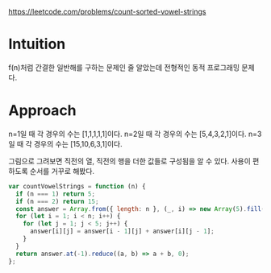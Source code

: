 https://leetcode.com/problems/count-sorted-vowel-strings

# Intuition

f(n)처럼 간결한 일반해를 구하는 문제인 줄 알았는데 전형적인 동적 프로그래밍 문제다.

# Approach

n=1일 때 각 경우의 수는 [1,1,1,1,1]이다.
n=2일 때 각 경우의 수는 [5,4,3,2,1]이다.
n=3일 때 각 경우의 수는 [15,10,6,3,1]이다.

그림으로 그려보면 직전의 열, 직전의 행을 더한 값들로 구성됨을 알 수 있다. 사용이 편하도록 순서를 거꾸로 해봤다.

```js
var countVowelStrings = function (n) {
  if (n === 1) return 5;
  if (n === 2) return 15;
  const answer = Array.from({ length: n }, (_, i) => new Array(5).fill(1));
  for (let i = 1; i < n; i++) {
    for (let j = 1; j < 5; j++) {
      answer[i][j] = answer[i - 1][j] + answer[i][j - 1];
    }
  }
  return answer.at(-1).reduce((a, b) => a + b, 0);
};
```
